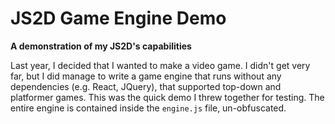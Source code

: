 # JS2D Game Engine Demo
**A demonstration of my JS2D's capabilities**

Last year, I decided that I wanted to make a video game. I didn't get very far, but I did manage to write a game engine that runs without any dependencies (e.g. React, JQuery), that supported top-down and platformer games. This was the quick demo I threw together for testing. The entire engine is contained inside the `engine.js` file, un-obfuscated.